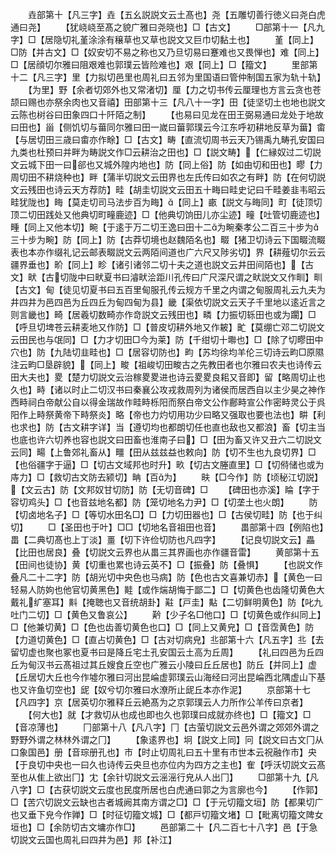 <!-- { "loadSidebar": true } -->
　　垚部第十【凡三字】垚【五幺説説文云土髙也】尧【五雕切善行徳义曰尧白虎通曰尧】
　　【犹峣峣至髙之貌广雅曰尧晓也】□【古文】
　　□部第十一【凡九字】□【居隐切礼堇涂涂有穣草也又草也説文又巨巾切黏土也】
　　堇【同上】□防【并古文】□【奴安切不易之称也又乃旦切易曰蹇难也又畏惮也】难【同上】□【居顔切尔雅曰阻艰难也郭璞云皆险难也】艰【同上】□【籀文】
　　里部第十二【凡三字】里【力拟切邑里也周礼曰五邻为里国语曰管仲制国五家为轨十轨】
　　【为里】野【余者切郊外也又常渚切】厘【力之切书传云厘理也方言云贪也苍颉曰赐也亦祭余肉也又音禧】田部第十三【凡八十一字】田【徒坚切土也地也説文云陈也树谷曰田象四口十阡陌之制】
　　【也易曰见龙在田王弼易通曰龙处于地故曰田也】甾【侧饥切与葘同尔雅曰田一嵗曰葘郭璞云今江东呼初耕地反草为葘】畬【与居切田三歳曰畬亦作畭】□【古文】畴【直流切周书云天乃锡禹九畴孔安国曰九类也杜预曰并畔为畴説文作□云耕治之田也】□【説文畴】【仁縁奴过二切説文云城下田一曰郤也又城外隍内地也】防【同上俗】防【如由切和田也】疁【力周切田不耕烧种也】畔【蒲半切説文云田界也左氏传曰如农之有畔】防【在何切説文云残田也诗云天方荐防】畦【胡圭切説文云田五十畮曰畦史记曰千畦姜韭韦昭云畦犹陇也】畮【莫走切司马法步百为畮】【同上】畞【説文与畮同】町【徒顶切顶二切田践处又他典切町疃鹿迹】□【他典切饷田儿亦尘迹】疃【吐管切鹿迹也】畽【同上又他本切】畹【于逺于万二切王逸曰田十二为畹秦孝公二百三十步为三十步为畹】防【同上】防【古莽切境也赵魏陌名也】畷【猪卫切诗云下国畷流畷表也本亦作缀礼记云邮表畷説文云两陌间道也广六尺又陟劣切】界【耕薤切尔云云疆界垂也】畍【同上】畛【诸引诸邻二切十夫之道也説文云井田间陌也】【古文】畎【古切陇中曰畎夏书曰濬畎浍距川孔传曰广尺深尺谓之畎説文又作甽】甽【古文】甸【徒见切夏书曰五百里甸服孔传云规方千里之内谓之甸服周礼云九夫为井四井为邑四邑为丘四丘为甸四甸为县】畿【渠依切説文云天子千里地以逺近言之则言畿也】畸【居羲切数畸亦作竒説文云残田也】疄【力振切轹田也或为躙】□【呼旦切埤苍云耕麦地又作防】□【普皮切耕外地又作耚】甿【莫绷亡邓二切説文云田民也与氓同】□【力才切田□今为莱】防【千绀切十壣也】□【除了切疁田中穴也】防【九陆切韭畦也】□【居容切防也】畇【苏均徐均羊伦三切诗云畇□原隰注云畇□垦辟貌】【同上】畯【祖峻切田畯古之先教田者也尔雅曰农夫也诗传云田大夫也】畟【楚力切説文云治稼畟畟进也诗云畟畟良耜又音即】留【略周切止也久也】畤【诸以时止二切汉书曰秦襄公攻戎救周列为诸侯而居西自以主少昊之神作西畤祠白帝献公自以得金瑞故作畦畤栎阳而祭白帝文公作鄜畤宣公作密畤灵公于呉阳作上畤祭黄帝下畤祭炎】略【帝也力灼切用功少曰略又强取也要也法也】畊【利也求也】防【古文耕字详】当【遵切均也都朗切任也直也敌也又都浪】畜【切主当也底也许六切养也容也説文曰田畜也淮南子曰】□【田为畜又许又丑六二切説文云同】畼【上鲁郊礼畜从】疅【田从兹兹益也敕向】防【切不生也九良切界】□【也俗疆字于逼】□【切古文域邦也时升】畂【切古文塍直里】□【切偫储也或为庤力】□【救切古文防去颍切】畘【百为】
　　畉【□今作】防【顷秘江切説】【文云古】防【文邦奴甘切防】防【无切音碑】□
　　【碑田也亦溪】睔【字于容切鸡头】□【也音兹地名都】防【笼切地名力尹】□【切垄土也火朗】
　　防【切卤地名子】□【等切水田名□】□【力切田器也】□【古侯切畦】防【也于纠切】
　　□【圣田也于叶】□□【切地名音祖田也音】
　　畕部第十四【例陷也】畕【二典切髙也上丁淡】畺【切下许俭切防也凡四字】
　　【记良切説文云】畾【比田也居良】叠【切説文云界也从畕三其界画也亦作疆音雷】
　　黄部第十五【田间也徒协】黄【切重也累也诗云英不】□【振叠】防【叠惧】
　　【也説文作叠凡二十二字】防【胡光切中央色也马病】防【色也古文喜兼切赤】【黄色一曰轻易人防姁也他官切黄黑色】黊【或作煓胡悔于鄙二】□【切黄色也齿隆切黄色大戴礼纩塞耳】斢【掩聴也又音统胡卦】黈【戸圭】黇【二切鲜明黄色】防【叱九吐门二切】□【黄色又鲁哀公】
　　黅【少子名□他口】□【切黄色或作纠同上】□【他兼切黄】□【色也齿善切黄色也口】□【同上又黄皃】□【音霑黄色】防【力道切黄色】□【直占切黄色】□【古对切病皃】丠部第十六【凡五字】丠【去留切虚也聚也冢也夏书曰是降丘宅土孔安国云土高为丘周】
　　【礼曰四邑为丘四丘为甸汉书云髙祖过其丘嫂食丘空也广雅云小陵曰丘丘居也】防丘【并同上】虚【丘居切大丘也今作墟尔雅曰河出昆崘虚郭璞云山海经曰河出昆崘西北隅虚山下基也又许鱼切空也】屔【奴兮切尔雅曰水潦所止屔丘本亦作泥】
　　京部第十七【凡四字】京【居英切尔雅释丘云絶髙为之京郭璞云人力所作公羊传曰京者】
　　【何大也】就【才救切从也成也即也久也郭璞曰成就亦终也】□【籀文】□【音凉薄也】
　　冂部第十八【凡八字】冂【古萤切説文云邑外谓之郊郊外谓之野野外谓之林林外谓之冂】
　　【象逺界也】坰【説文上同】冋【説文曰古文冂从口象国邑】册【音琮册孔也】市【时止切周礼曰五十里有市世本云祝融作市】央【于良切中央也一曰久也诗传云央旦也亦位内为四方之主也】隺【呼沃切説文云髙至也从隹上欲出冂】冘【余针切説文云滛滛行皃从人出冂】
　　□部第十九【凡八字】□【古获切説文云度也民度所居也白虎通曰郭之为言廓也今】
　　【作郭】□【苦穴切説文云缺也古者城阙其南方谓之□】□【于元切籀文垣】防【都果切广也又垂下皃今作亸】□【时征切籀文城】□【都戸切籀文堵】□【毗离切籀文陴女垣也】□【余防切古文墉亦作□】
　　邑部第二十【凡二百七十八字】邑【于急切説文云国也周礼曰四井为邑】邦【补江】

